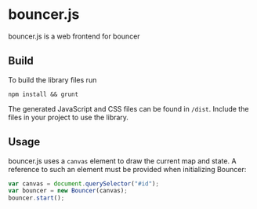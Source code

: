 # bouncer.js
bouncer.js is a web frontend for bouncer

## Build
To build the library files run

```
npm install && grunt
```

The generated JavaScript and CSS files can be found in `/dist`. Include the files in your project to use the library.

## Usage

bouncer.js uses a `canvas` element to draw the current map and state. A reference to such an element must be provided when initializing Bouncer:

```javascript
var canvas = document.querySelector("#id");
var bouncer = new Bouncer(canvas);
bouncer.start();
```


